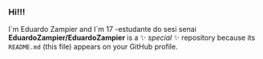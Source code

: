### Hi!!!
 I´m Eduardo Zampier and I´m 17
-estudante do sesi senai
**EduardoZampier/EduardoZampier** is a ✨ _special_ ✨ repository because its `README.md` (this file) appears on your GitHub profile.


